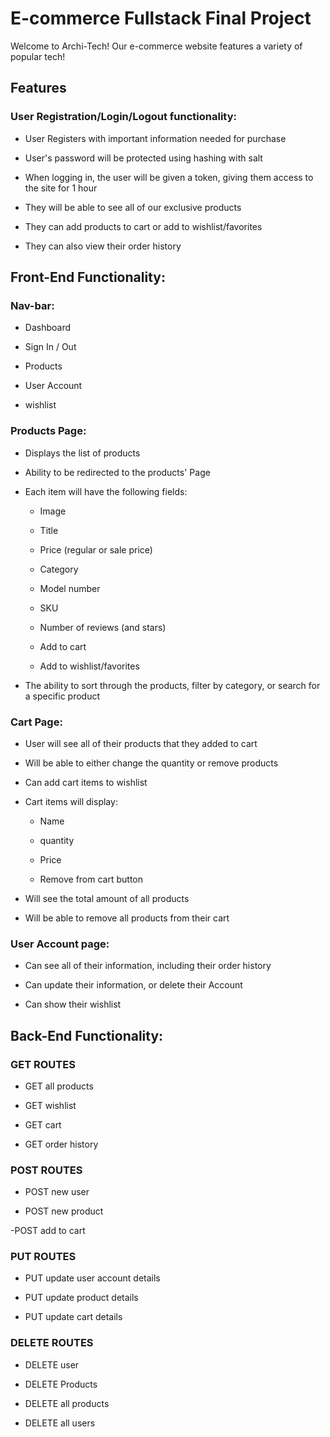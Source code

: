 # E-commerce Fullstack Final Project

Welcome to Archi-Tech! Our e-commerce website features a variety of popular tech!

## Features

### User Registration/Login/Logout functionality:

- User Registers with important information needed for purchase

- User's password will be protected using hashing with salt

- When logging in, the user will be given a token, giving them access to the site for 1 hour

- They will be able to see all of our exclusive products

- They can add products to cart or add to wishlist/favorites

- They can also view their order history

## Front-End Functionality:

### Nav-bar:

- Dashboard

- Sign In / Out

- Products

- User Account

- wishlist

### Products Page:

- Displays the list of products

- Ability to be redirected to the products' Page

- Each item will have the following fields:

  - Image

  - Title

  - Price (regular or sale price)

  - Category

  - Model number

  - SKU

  - Number of reviews (and stars)

  - Add to cart

  - Add to wishlist/favorites

- The ability to sort through the products, filter by category, or search for a specific product

### Cart Page:

- User will see all of their products that they added to cart

- Will be able to either change the quantity or remove products

- Can add cart items to wishlist

- Cart items will display:

  - Name

  - quantity

  - Price

  - Remove from cart button

- Will see the total amount of all products

- Will be able to remove all products from their cart

### User Account page:

- Can see all of their information, including their order history

- Can update their information, or delete their Account

- Can show their wishlist

## Back-End Functionality:

### GET ROUTES

- GET all products

- GET wishlist

- GET cart

- GET order history

### POST ROUTES

- POST new user

- POST new product

-POST add to cart

### PUT ROUTES

- PUT update user account details

- PUT update product details

- PUT update cart details

### DELETE ROUTES

- DELETE user

- DELETE Products

- DELETE all products

- DELETE all users

